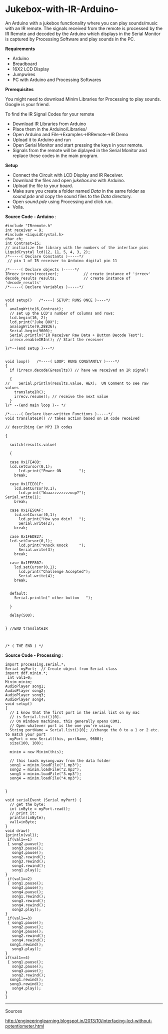 # **Jukebox-with-IR-Arduino-**
An Arduino with a jukebox functionality where you can play sounds/music with an IR remote. The signals received from the remote is processed by the IR Remote and decoded by the Arduino which displays in the Serial Monitor is captured by Processing Software and play sounds in the PC.

**Requirements**

 - Arduino 
 - Breadboard 
 - 16X2 LCD Display 
 - Jumpwires 
 - PC with Arduino and Processing Softwares

**Prerequisites**

You might need to download Minim Libraries for Processing to play sounds. Google is your friend. 

To find the IR Signal Codes for your remote

 - Download IR Libraries from Arduino 
 - Place them in the Arduino/Libraries/
 - Open Arduino and File->Examples->IRRemote->IR Demo
 - Upload it to Arduino and run
 - Open Serial Monitor and start pressing the keys in your remote.
 - Signals from the remote will be diplayed in the Serial Monitor and replace these codes in the main program. 

**Setup** 

 - Connect the Circuit with LCD Display and IR Receiver.
 - Download the files and open *jukebox.ino* with Arduino.  
 - Upload the file to your board.
 - Make sure you create a folder named *Data* in the same folder as *sound.pde* and copy the sound files to the *Data* directory.  
 - Open *sound.pde* using Processing and click run.
 - Voila.

**Source Code - Arduino** :

```
#include "IRremote.h"
int receiver = 9;
#include <LiquidCrystal.h>
char ch;
int Contrast=15;
// initialize the library with the numbers of the interface pins
LiquidCrystal lcd(12, 11, 5, 4, 3, 2);
/*-----( Declare Constants )-----*/
 // pin 1 of IR receiver to Arduino digital pin 11

/*-----( Declare objects )-----*/
IRrecv irrecv(receiver);           // create instance of 'irrecv'
decode_results results;            // create instance of 'decode_results'
/*-----( Declare Variables )-----*/


void setup()   /*----( SETUP: RUNS ONCE )----*/
{
  analogWrite(6,Contrast);
  // set up the LCD's number of columns and rows: 
  lcd.begin(16, 2);
  lcd.print("Juke BOX");
  analogWrite(9,28836);
  Serial.begin(9600);
  Serial.println("IR Receiver Raw Data + Button Decode Test");
  irrecv.enableIRIn(); // Start the receiver

}/*--(end setup )---*/


void loop()   /*----( LOOP: RUNS CONSTANTLY )----*/
{
  if (irrecv.decode(&results)) // have we received an IR signal?

  {
//    Serial.println(results.value, HEX);  UN Comment to see raw values
    translateIR(); 
    irrecv.resume(); // receive the next value
  }  
}/* --(end main loop )-- */

/*-----( Declare User-written Functions )-----*/
void translateIR() // takes action based on IR code received

// describing Car MP3 IR codes 

{

  switch(results.value)

  {

  case 0x1FE48B:  
  lcd.setCursor(0,1);
      lcd.print("Power ON        "); 
    break;

  case 0x1FEE01F:  
    lcd.setCursor(0,1);
      lcd.print("Waaazzzzzzzzuup?");
Serial.write(1);
    break;

  case 0x1FE50AF:  
    lcd.setCursor(0,1);
      lcd.print("How you doin?   ");
      Serial.write(2);
    break;

  case 0x1FED827:  
  lcd.setCursor(0,1);
      lcd.print("Knock Knock     ");
      Serial.write(3);
    break;

  case 0x1FEF807:  
    lcd.setCursor(0,1);
      lcd.print("Challenge Accepted");
      Serial.write(4);
    break;


  default: 
    Serial.println(" other button   ");

  }

  delay(500);


} //END translateIR



/* ( THE END ) */

```
**Source Code - Processing** : 

```
import processing.serial.*;
Serial myPort;  // Create object from Serial class
import ddf.minim.*;
 int val1=0;
Minim minim;
AudioPlayer song1;
AudioPlayer song2;
AudioPlayer song3;
AudioPlayer song4;
void setup()
{
  // I know that the first port in the serial list on my mac
  // is Serial.list()[0].
  // On Windows machines, this generally opens COM1.
  // Open whatever port is the one you're using.
  String portName = Serial.list()[0]; //change the 0 to a 1 or 2 etc. to match your port
  myPort = new Serial(this, portName, 9600);
  size(100, 100);
 
  minim = new Minim(this);
 
  // this loads mysong.wav from the data folder
  song1 = minim.loadFile("1.mp3");
  song2 = minim.loadFile("2.mp3");
  song3 = minim.loadFile("3.mp3");
  song4 = minim.loadFile("4.mp3");
  
 
}

void serialEvent (Serial myPort) {
  // get the byte:
  int inByte = myPort.read();
  // print it:
  println(inByte);
  val1=inByte;
}
void draw()
{println(val1);
 if(val1==1)
 { song2.pause();
   song3.pause();
   song4.pause();
   song2.rewind();
   song3.rewind();
   song4.rewind();
   song1.play();
}
 if(val1==2)
 { song1.pause();
   song3.pause();
   song4.pause();
   song1.rewind();
   song3.rewind();
   song4.rewind();
   song2.play();
}
 if(val1==3)
 { song1.pause();
   song2.pause();
   song4.pause();
   song2.rewind();
   song4.rewind();
  song1.rewind();
   song3.play();
}
if(val1==4)
 { song1.pause();
   song2.pause();
   song3.pause();
   song2.rewind();
  song1.rewind();
  song3.rewind();
   song4.play();
}
}

```
----------


Sources 

http://engineeringlearning.blogspot.in/2013/10/interfacing-lcd-without-potentiometer.html
